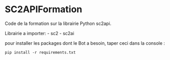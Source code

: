 # SC2APIFormation
Code de la formation sur la librairie Python sc2api.

Librairie a importer:
    - sc2
    - sc2ai

pour installer les packages dont le Bot a besoin, taper ceci
dans la console :

    pip install -r requirements.txt

